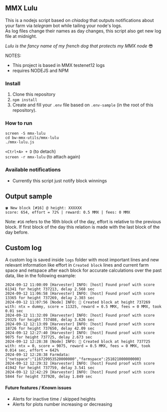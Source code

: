 ## MMX Lulu
  
This is a nodejs script based on *chiadog* that outputs notifications about your farm via *telegram* bot while tailing your node's logs.  
As log files change their names as day changes, this script also get new log file at midnight.  
  
*Lulu is the fancy name of my french dog that protects my MMX node* 😎  
  
  
NOTES:
  
- This project is based in MMX testenet12 logs  
- requires NODEJS and NPM  
  
  
### Install
  
1. Clone this repository  
2. `npm install`  
3. Create and fill your `.env` file based on `.env-sample` (in the root of this repository). 
    
### How to run
  
```
screen -S mmx-lulu
cd bw-mmx-utils/mmx-lulu
./mmx-lulu.js
```
   
`<Ctrl+A> + D` (to detach)  
`screen -r mmx-lulu` (to attach again)  
  
  
### Available notifications
  
 - Currently this script just notify block winnings
  
  
## Output sample
  
```
🍀 New block [#16] @ height: XXXXXX
score: 654, effort = 72% | reward: 0.5 MMX | fees: 0 MMX
```
  
Note: `#16` refers to the 16th block of the day, effort is relative to the previous block. If first block of the day this relation is made with the last block of the day before.
  
  
## Custom log  
  
A custom log is saved inside `logs` folder with most important lines and new relevant information like effort in `Created block` lines and current farm space and netspace after each block for accurate calculations over the past data, like in the following example:

```
2024-09-12 11:00:09 [Harvester] INFO: [host] Found proof with score 61341 for height 737213, delay 2.568 sec
2024-09-12 11:06:58 [Harvester] INFO: [host] Found proof with score 13365 for height 737269, delay 2.303 sec
2024-09-12 11:07:56 [Node] INFO: 🤑 Created block at height 737269 with: ntx = dummy, score = 11325, reward = 0.5 MMX, fees = 0 MMX, took 0.01 sec
2024-09-12 11:32:09 [Harvester] INFO: [host] Found proof with score 29325 for height 737408, delay 3.626 sec
2024-09-12 12:13:09 [Harvester] INFO: [host] Found proof with score 18726 for height 737650, delay 42.09 sec
2024-09-12 12:27:40 [Harvester] INFO: [host] Found proof with score 9075 for height 737725, delay 2.673 sec
2024-09-12 12:28:38 [Node] INFO: 🤑 Created block at height 737725 with: ntx = 0, score = 9075, reward = 0.5 MMX, fees = 0 MMX, took 0.014 sec, effort = 642%
2024-09-12 12:28:38 Farmdata: {"netspace":"116729953520000000","farmspace":251021000000000}
2024-09-12 12:29:32 [Harvester] INFO: [host] Found proof with score 41942 for height 737759, delay 3.541 sec
2024-09-12 12:42:29 [Harvester] INFO: [host] Found proof with score 5844 for height 737920, delay 1.849 sec
```
  
  
#### Future features / Known issues
  
  - Alerts for inactive time / skipped heights  
  - Alerts for plots number increasing or decreasing  
    